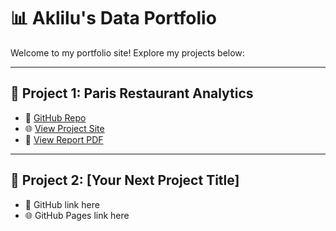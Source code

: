 # 📊 Aklilu's Data Portfolio

Welcome to my portfolio site! Explore my projects below:

---

## 📌 Project 1: Paris Restaurant Analytics
- 🔗 [GitHub Repo](https://github.com/Aklilu8734/gastro)
- 🌐 [View Project Site](https://aklilu8734.github.io/gastro/)
- 📄 [View Report PDF](https://github.com/Aklilu8734/gastro/raw/main/Portfolio__Restaurant_Insights.pdf)

---

## 📌 Project 2: [Your Next Project Title]
- 🔗 GitHub link here
- 🌐 GitHub Pages link here
